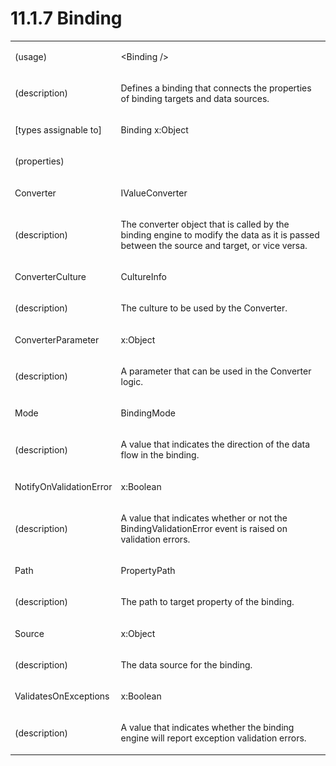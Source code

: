 <html dir="LTR" xmlns:mshelp="http://msdn.microsoft.com/mshelp" xmlns:ddue="http://ddue.schemas.microsoft.com/authoring/2003/5" xmlns:xlink="http://www.w3.org/1999/xlink" xmlns:tool="http://www.microsoft.com/tooltip"><body><input type="hidden" id="userDataCache" class="userDataStyle"><input type="hidden" id="hiddenScrollOffset"><img id="dropDownImage" style="display:none; height:0; width:0;" src="../local/drpdown.gif"><img id="dropDownHoverImage" style="display:none; height:0; width:0;" src="../local/drpdown_orange.gif"><img id="collapseImage" style="display:none; height:0; width:0;" src="../local/collapse.gif"><img id="expandImage" style="display:none; height:0; width:0;" src="../local/exp.gif"><img id="collapseAllImage" style="display:none; height:0; width:0;" src="../local/collall.gif"><img id="expandAllImage" style="display:none; height:0; width:0;" src="../local/expall.gif"><img id="copyImage" style="display:none; height:0; width:0;" src="../local/copycode.gif"><img id="copyHoverImage" style="display:none; height:0; width:0;" src="../local/copycodeHighlight.gif"><div id="header"><h1 class="heading">11.1.7 Binding</h1></div><div id="mainSection"><div id="mainBody"><div id="allHistory" class="saveHistory" onsave="saveAll()" onload="loadAll()"></div>
			<div id="sectionSection0" class="section" name="collapseableSection"><content xmlns="http://ddue.schemas.microsoft.com/authoring/2003/5" xmlns:wsd="http://wsdev.schemas.microsoft.com/authoring/2008/2" xmlns:msxsl="urn:schemas-microsoft-com:xslt" xmlns:script="urn:script" xmlns:build="urn:build">
				</content></div><div id="sectionSection1" class="section" name="collapseableSection"><content xmlns="http://ddue.schemas.microsoft.com/authoring/2003/5" xmlns:wsd="http://wsdev.schemas.microsoft.com/authoring/2008/2" xmlns:msxsl="urn:schemas-microsoft-com:xslt" xmlns:script="urn:script" xmlns:build="urn:build">
					<p xmlns=""><b></b></p><table class="ProtocolAuthoredTable" xmlns=""><tr> <td><p>(usage)</p></td><td><p>&lt;Binding /&gt;</p></td></tr><tr>
							<td>
								<p>(description)</p>
							</td>
							<td>
								<p>Defines a binding that connects the properties of binding targets and data sources.</p>
							</td>
						</tr><tr>
							<td>
								<p>[types assignable to]</p>
							</td>
							<td>
								<p>Binding x:Object</p>
							</td>
						</tr><tr>
							<td>
								<p>(properties)</p>
							</td>
							<td>
							</td>
						</tr><tr>
							<td>
								<p>Converter</p>
							</td>
							<td>
								<p>IValueConverter</p>
							</td>
						</tr><tr>
							<td>
								<p>(description)</p>
							</td>
							<td>
								<p>The converter object that is called by the binding engine to modify the data as it is passed between the source and target, or vice versa.</p>
							</td>
						</tr><tr>
							<td>
								<p>ConverterCulture</p>
							</td>
							<td>
								<p>CultureInfo</p>
							</td>
						</tr><tr>
							<td>
								<p>(description)</p>
							</td>
							<td>
								<p>The culture to be used by the Converter.</p>
							</td>
						</tr><tr>
							<td>
								<p>ConverterParameter</p>
							</td>
							<td>
								<p>x:Object</p>
							</td>
						</tr><tr>
							<td>
								<p>(description)</p>
							</td>
							<td>
								<p>A parameter that can be used in the Converter logic.</p>
							</td>
						</tr><tr>
							<td>
								<p>Mode</p>
							</td>
							<td>
								<p>BindingMode</p>
							</td>
						</tr><tr>
							<td>
								<p>(description)</p>
							</td>
							<td>
								<p>A value that indicates the direction of the data flow in the binding.</p>
							</td>
						</tr><tr>
							<td>
								<p>NotifyOnValidationError</p>
							</td>
							<td>
								<p>x:Boolean</p>
							</td>
						</tr><tr>
							<td>
								<p>(description)</p>
							</td>
							<td>
								<p>A value that indicates whether or not the BindingValidationError event is raised on validation errors.</p>
							</td>
						</tr><tr>
							<td>
								<p>Path</p>
							</td>
							<td>
								<p>PropertyPath</p>
							</td>
						</tr><tr>
							<td>
								<p>(description)</p>
							</td>
							<td>
								<p>The path to target property of the binding.</p>
							</td>
						</tr><tr>
							<td>
								<p>Source</p>
							</td>
							<td>
								<p>x:Object</p>
							</td>
						</tr><tr>
							<td>
								<p>(description)</p>
							</td>
							<td>
								<p>The data source for the binding.</p>
							</td>
						</tr><tr>
							<td>
								<p>ValidatesOnExceptions</p>
							</td>
							<td>
								<p>x:Boolean</p>
							</td>
						</tr><tr>
							<td>
								<p>(description)</p>
							</td>
							<td>
								<p>A value that indicates whether the binding engine will report exception validation errors.</p>
							</td>
						</tr></table>
				</content></div><!--[if gte IE 5]>
			<tool:tip element="languageFilterToolTip" avoidmouse="false"/>
		<![endif]--></div><a name="feedback"></a><span></span></div></body></html>